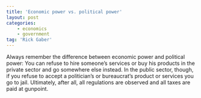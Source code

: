 ```yaml
---
title: 'Economic power vs. political power'
layout: post
categories:
    - economics
    - government
tag: 'Rick Gaber'
---
```


Always remember the difference between economic power and political power: You can refuse to hire someone’s services or buy his products in the private sector and go somewhere else instead. In the public sector, though, if you refuse to accept a politician’s or bureaucrat’s product or services you go to jail. Ultimately, after all, all regulations are observed and all taxes are paid at gunpoint.